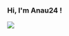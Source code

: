 ### Hi, I'm Anau24 !

<img src="https://github-readme-stats.vercel.app/api?username=filStefan&show_icons=true&hide_border=true&theme=radical" />
